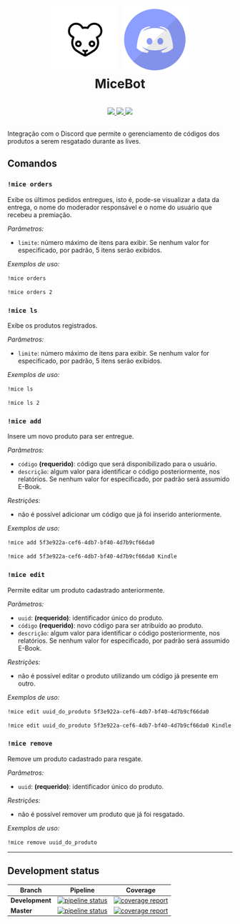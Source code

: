 <h1 align='center'>
    <img src='https://raw.githubusercontent.com/micebot/assets/master/images/logo-256x256.png' height="150">
    <img src='https://raw.githubusercontent.com/micebot/assets/master/images/discord-256x256.png' height="150"><br>
    MiceBot
</h1>
<br>
<div align='center'>
    <a href='https://github.com/psf/black'>
        <img src='https://img.shields.io/badge/code%20style-black-000000.svg'/>
    </a>
    <a href='https://github.com/micebot/discord/issues'>
        <img src='https://badgen.net/github/open-issues/micebot/discord'>
    </a>
    <a href='https://github.com/micebot/discord/commits/development'>
        <img src='https://badgen.net/github/last-commit/micebot/discord/development'>
    </a>
</div>
<br>

Integração com o Discord que permite o gerenciamento de códigos dos produtos
a serem resgatado durante as lives.

## Comandos

### `!mice orders`

Exibe os últimos pedidos entregues, isto é, pode-se visualizar a data da
entrega, o nome do moderador responsável e o nome do usuário que recebeu
a premiação.

*Parâmetros:*
- `limite`: número máximo de itens para exibir. Se nenhum valor for
especificado, por padrão, 5 itens serão exibidos.

*Exemplos de uso:*

`!mice orders`

`!mice orders 2`


### `!mice ls`

Exibe os produtos registrados.

*Parâmetros:*
- `limite`: número máximo de itens para exibir. Se nenhum valor for
especificado, por padrão, 5 itens serão exibidos.

*Exemplos de uso:*

`!mice ls`

`!mice ls 2`


### `!mice add`

Insere um novo produto para ser entregue.

*Parâmetros:*
- `código` **(requerido)**: código que será disponibilizado para o usuário.
- `descrição`: algum valor para identificar o código posteriormente, nos
relatórios. Se nenhum valor for especificado, por padrão será assumido E-Book.

*Restrições:*
- não é possível adicionar um código que já foi inserido anteriormente.

*Exemplos de uso:*

`!mice add 5f3e922a-cef6-4db7-bf40-4d7b9cf66da0`

`!mice add 5f3e922a-cef6-4db7-bf40-4d7b9cf66da0 Kindle`


### `!mice edit`

Permite editar um produto cadastrado anteriormente.

*Parâmetros:*
- `uuid`: **(requerido)**: identificador único do produto.
- `código` **(requerido)**: novo código para ser atribuído ao produto.
- `descrição`: algum valor para identificar o código posteriormente, nos
relatórios. Se nenhum valor for especificado, por padrão será assumido E-Book.

*Restrições:*
- não é possível editar o produto utilizando um código já presente em outro.

*Exemplos de uso:*

`!mice edit uuid_do_produto 5f3e922a-cef6-4db7-bf40-4d7b9cf66da0`

`!mice edit uuid_do_produto 5f3e922a-cef6-4db7-bf40-4d7b9cf66da0 Kindle`


### `!mice remove`

Remove um produto cadastrado para resgate.

*Parâmetros:*
- `uuid`: **(requerido)**: identificador único do produto.

*Restrições:*
- não é possível remover um produto que já foi resgatado.

*Exemplos de uso:*

`!mice remove uuid_do_produto`


-----


## Development status

| Branch | Pipeline | Coverage |
| ------ | ----- | ----- |
| **Development** | [![pipeline status][1]][2] | [![coverage report][3]][4] |
| **Master** | [![pipeline status][5]][6] | [![coverage report][7]][8] |

[1]:https://gitlab.com/micebot/discord-ci/badges/development/pipeline.svg
[2]:https://gitlab.com/micebot/discord-ci/-/pipelines?page=1&scope=all&ref=development
[3]:https://gitlab.com/micebot/discord-ci/badges/development/coverage.svg
[4]:https://gitlab.com/micebot/discord-ci/-/commits/development
[5]:https://gitlab.com/micebot/discord-ci/badges/master/pipeline.svg
[6]:https://gitlab.com/micebot/discord-ci/-/pipelines?page=1&scope=all&ref=master
[7]:https://gitlab.com/micebot/discord-ci/badges/master/coverage.svg
[8]:https://gitlab.com/micebot/discord-ci/-/commits/master

